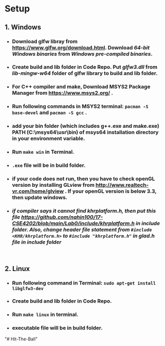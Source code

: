 
# Setup

## 1.  Windows ##

   * ### Download glfw libray from https://www.glfw.org/download.html. Download *64-bit Windows binaries* from *Windows pre-compiled binaries*. ###  
   * ### Create **build** and **lib** folder in Code Repo. Put *glfw3.dll* from *lib-mingw-w64* folder of glfw library to **build** and **lib** folder.  ###
   * ### For C++ compiler and make, Download MSYS2 Package Manager from https://www.msys2.org/ . ###  
   * ### Run following commands in MSYS2 terminal: ```pacman -S base-devel``` and ```pacman -S gcc``` . ### 
   * ### add your bin folder (which includes g++.exe and make.exe) PATH (C:\msys64\usr\bin) of msys64 installation directory in your environment variable.
   * ### Run ```make win``` in Terminal. ###
   * ### ```.exe``` file will be in **build** folder. ###
   * ### if your code does not run, then you have to check openGL version by installing GLview from http://www.realtech-vr.com/home/glview . If your openGL version is below 3.3, then update windows. ### 
   * ### ***if compiler says it cannot find khrplatform.h, then put this file https://github.com/nahin100/17-CSE4202/blob/main/Lab0/include/khrplatform.h in *include* folder. Also, change header file statement from ```#include <KHR/khrplatform.h>``` to ```#include "khrplatform.h"``` in *glad.h* file in include folder*** ### 
   
​
## 2. Linux ##

   * ### Run following command in Terminal:  ```sudo apt-get install libglfw3-dev``` ###  
   * ### Create **build** and **lib** folder in Code Repo. ###
   * ### Run ```make linux``` in terminal. ###
   * ### executable file will be in **build** folder. ###
"# Hit-The-Ball" 
